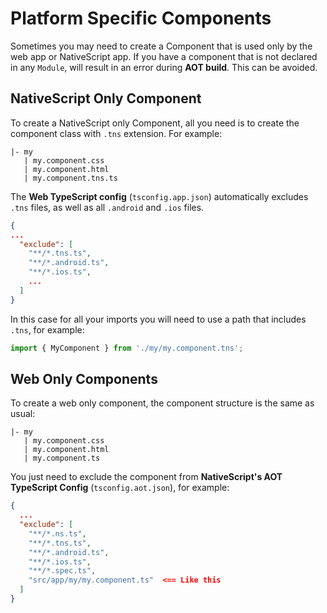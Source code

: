 
# Platform Specific Components

Sometimes you may need to create a Component that is used only by the web app or NativeScript app.
If you have a component that is not declared in any `Module`, will result in an error during **AOT build**. This can be avoided.

## NativeScript Only Component

To create a NativeScript only Component, all you need is to create the component class with `.tns` extension. For example: 

```
|- my
   | my.component.css
   | my.component.html
   | my.component.tns.ts
```

The **Web TypeScript config** (`tsconfig.app.json`) automatically excludes `.tns` files, as well as all `.android` and `.ios` files.

```json
{
...
  "exclude": [
    "**/*.tns.ts",
    "**/*.android.ts",
    "**/*.ios.ts",
    ...
  ]
}
```

In this case for all your imports you will need to use a path that includes `.tns`, for example:

```TypeScript
import { MyComponent } from './my/my.component.tns';
```

## Web Only Components

To create a web only component, the component structure is the same as usual:

```
|- my
   | my.component.css
   | my.component.html
   | my.component.ts
```

You just need to exclude the component from **NativeScript's AOT TypeScript Config** (`tsconfig.aot.json`), for example:

```json
{
  ...
  "exclude": [
    "**/*.ns.ts",
    "**/*.tns.ts",
    "**/*.android.ts",
    "**/*.ios.ts",
    "**/*.spec.ts",
    "src/app/my/my.component.ts"  <== Like this
  ]
}
```